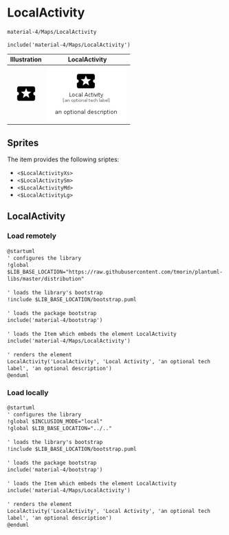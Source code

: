 # LocalActivity


```text
material-4/Maps/LocalActivity
```

```text
include('material-4/Maps/LocalActivity')
```



| Illustration | LocalActivity |
| :---: | :---: |
| ![illustration for Illustration](../../material-4/Maps/LocalActivity.png) | ![illustration for LocalActivity](../../material-4/Maps/LocalActivity.Local.png) |



## Sprites
The item provides the following sriptes:

- `<$LocalActivityXs>`
- `<$LocalActivitySm>`
- `<$LocalActivityMd>`
- `<$LocalActivityLg>`





## LocalActivity

### Load remotely
```plantuml
@startuml
' configures the library
!global $LIB_BASE_LOCATION="https://raw.githubusercontent.com/tmorin/plantuml-libs/master/distribution"

' loads the library's bootstrap
!include $LIB_BASE_LOCATION/bootstrap.puml

' loads the package bootstrap
include('material-4/bootstrap')

' loads the Item which embeds the element LocalActivity
include('material-4/Maps/LocalActivity')

' renders the element
LocalActivity('LocalActivity', 'Local Activity', 'an optional tech label', 'an optional description')
@enduml
```

### Load locally
```plantuml
@startuml
' configures the library
!global $INCLUSION_MODE="local"
!global $LIB_BASE_LOCATION="../.."

' loads the library's bootstrap
!include $LIB_BASE_LOCATION/bootstrap.puml

' loads the package bootstrap
include('material-4/bootstrap')

' loads the Item which embeds the element LocalActivity
include('material-4/Maps/LocalActivity')

' renders the element
LocalActivity('LocalActivity', 'Local Activity', 'an optional tech label', 'an optional description')
@enduml
```

